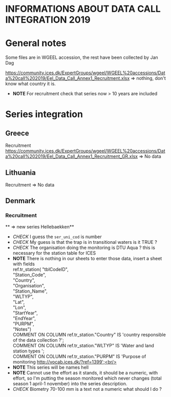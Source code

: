 # INFORMATIONS ABOUT DATA CALL INTEGRATION 2019

# General notes

Some files are in WGEEL accession, the rest have been collected by Jan Dag

https://community.ices.dk/ExpertGroups/wgeel/WGEEL%20accessions/Data%20call%202019/Eel_Data_Call_Annex1_Recruitment.xlsx
=> nothing, don't know what country it is.

* **NOTE**  For recruitment check that series now > 10 years are included



# Series integration 

## Greece

Recruitment
https://community.ices.dk/ExpertGroups/wgeel/WGEEL%20accessions/Data%20call%202019/Eel_Data_Call_Annex1_Recruitment_GR.xlsx
=> No data

## Lithuania

Recruitment => No data 

## Denmark

### Recruitment 

 ** => new series Hellebaekken**


* *CHECK* I guess the `ser_uni_cod` is number
* *CHECK* My guess is that the trap is in transitional waters is it TRUE ?
* *CHECK*  The organisation doing the monitoring is DTU Aqua ? this is necessary for the station table for ICES
* **NOTE**  There is nothing in our sheets to enter those data, insert a sheet with fields <br/>
			ref.tr_station( "tblCodeID",<br/>
			"Station_Code",<br/>
			"Country",<br/>
			"Organisation",<br/>
			"Station_Name",<br/>
			"WLTYP",<br/>
			"Lat",<br/>
			"Lon",<br/>
			"StartYear",<br/>
			"EndYear",<br/>
			"PURPM",<br/>
			"Notes") <br/>
			COMMENT ON COLUMN ref.tr_station."Country" IS 'country responsible of the data collection ?';<br/>
			COMMENT ON COLUMN ref.tr_station."WLTYP" IS 'Water and land station types ';<br/>
			COMMENT ON COLUMN ref.tr_station."PURPM" IS 'Purpose of monitoring http://vocab.ices.dk/?ref=1399';<br/>
* **NOTE**  This series will be names hell		
* **NOTE** Cannot use the effort as it stands, it should be a numeric, with effort, so I'm putting the season monitored which never changes (total season 1 april-1 november) into the series description.
* *CHECK* Biometry 70-100 mm is a text not a numeric what should I do ?
			



